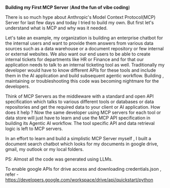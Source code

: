 **Building my First MCP Server**
(**And the fun of vibe coding**)

There is so much hype about Anthropic's Model Context Protocol(MCP) Server for last few days and today I tried to build my own. But first let's understand what is MCP and why was it needed.

Let's take an example, my organization is building an enterprise chatbot for the internal users and want to provide them answers from various data sources such as a data warehouse or a document repository or few internal or external websites. We also want our end users to be able to create internal tickets for departments like HR or Finance and for that our application needs to talk to an internal ticketing tool as well. Traditionally my developer would have to know different APIs for these tools and include them in the AI application and build subsequent agentic workflow. Building , maintaining or troubleshooting this code was becoming nightmare for the developers. 

Think of MCP Servers as the middleware with a standard and open API specification which talks to various different tools or databases or data repositories and get the required data to your client or AI application. How does it help ? Now the same developer using MCP servers for each tool or data store will just have to learn and use the MCP API specification in building its Agentic AI workflow. The tool specific API and data retrieval logic is left to MCP servers. 

In an effort to learn and build a simplistic MCP Server myself , I built a document search chatbot which looks for my documents in google drive, gmail, my outlook or my local folders. 

PS: Almost all the code was generated using LLMs. 

To enable google APIs for drive access and downloading credentials.json , refer - https://developers.google.com/workspace/drive/api/quickstart/python
